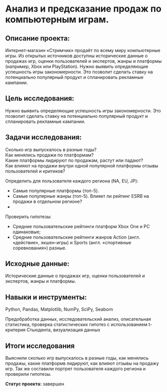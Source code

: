 # Анализ и предсказание продаж по компьютерным играм.
## Описание проекта:
Интернет-магазин «Стримчик» продаёт по всему миру компьютерные игры. Из открытых источников доступны исторические данные о продажах игр, оценки пользователей и экспертов, жанры и платформы (например, Xbox или PlayStation). Нужно выявить определяющие успешность игры закономерности. Это позволит сделать ставку на потенциально популярный продукт и спланировать рекламные кампании.

## Цель исследования:
Нужно выявить определяющие успешность игры закономерности. Это позволит сделать ставку на потенциально популярный продукт и спланировать рекламные кампании.

## Задачи исследования:
Сколько игр выпускалось в разные годы?<br>
Как менялись продажи по платформам?<br>
Какие платформы лидируют по продажам, растут или падают?<br>
Как влияют на продажи внутри одной популярной платформы отзывы пользователей и критиков?

Определить для пользователя каждого региона (NA, EU, JP):

 * Самые популярные платформы (топ-5).
 * Самые популярные жанры (топ-5). Влияет ли рейтинг ESRB на продажи в отдельном регионе?
 * 
Проверить гипотезы:
 * Средние пользовательские рейтинги платформ Xbox One и PC одинаковые;
 * Средние пользовательские рейтинги жанров Action (англ. «действие», экшен-игры) и Sports (англ. «спортивные соревнования») разные.

## Исходные данные:
Исторические данные о продажах игр, оценки пользователей и экспертов, жанры и платформы.

## Навыки и инструменты:
Python, Pandas, Matplotlib, NumPy, SciPy, Seaborn

Предобработка данных, исследовательский анализ, описательная статистика, проверка статистических гипотез с использованием t-критерия Стьюдента, визуализация данных

## Итоги исследования
Выяснили сколько игр выпускалось в разные годы, как менялись продажы, какие платформв лидируют, как влияют отзывы на продажу игр.
Так же составили портрет пользователя каждого региона и проверили гипотезы. 

**Статус проекта:** завершен
